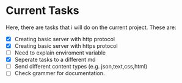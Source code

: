 # Current Tasks
Here, there are tasks that i will do on the current project. These are:

- [x] Creating basic server with http protocol
- [x] Creating basic server with https protocol
- [ ] Need to explain enviroment variable
- [x] Seperate tasks to a different md
- [ ] Send different content types (e.g. json,text,css,html)
- [ ] Check grammer for documentation.